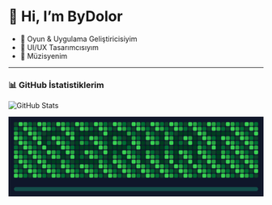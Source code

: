 # 👋 Hi, I’m ByDolor

- 🚀 Oyun & Uygulama Geliştiricisiyim
- 🎨 UI/UX Tasarımcısıyım
- 🎵 Müzisyenim

---

### 📊 GitHub İstatistiklerim
![GitHub Stats](https://github-readme-stats.vercel.app/api?username=ByDolor&show_icons=true&theme=radical)


![snake](https://raw.githubusercontent.com/ByDolor/ByDolor/output/snake.svg)
